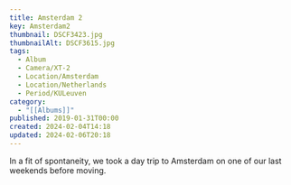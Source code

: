 ```yaml
---
title: Amsterdam 2
key: Amsterdam2
thumbnail: DSCF3423.jpg
thumbnailAlt: DSCF3615.jpg
tags:
  - Album
  - Camera/XT-2
  - Location/Amsterdam
  - Location/Netherlands
  - Period/KULeuven
category:
  - "[[Albums]]"
published: 2019-01-31T00:00
created: 2024-02-04T14:18
updated: 2024-02-06T20:18
---
```

In a fit of spontaneity, we took a day trip to Amsterdam on one of our last weekends before moving.
